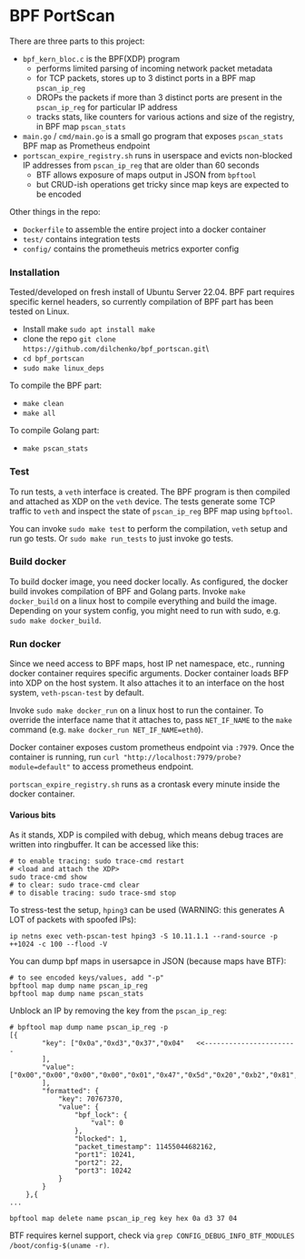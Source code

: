 # BPF PortScan

There are three parts to this project:

- `bpf_kern_bloc.c` is the BPF(XDP) program 
  - performs limited parsing of incoming network packet metadata
  - for TCP packets, stores up to 3 distinct ports in a BPF map `pscan_ip_reg`
  - DROPs the packets if more than 3 distinct ports are present in the `pscan_ip_reg` for particular IP address
  - tracks stats, like counters for various actions and size of the registry, in BPF map `pscan_stats`
- `main.go` / `cmd/main.go` is a small go program that exposes `pscan_stats` BPF map as Prometheus endpoint 
- `portscan_expire_registry.sh` runs in userspace and evicts non-blocked IP addresses from `pscan_ip_reg` that are older than 60 seconds
  - BTF allows exposure of maps output in JSON from `bpftool`
  - but CRUD-ish operations get tricky since map keys are expected to be encoded

Other things in the repo:
- `Dockerfile` to assemble the entire project into a docker container
- `test/` contains integration tests
- `config/` contains the prometheuis metrics exporter config

### Installation

Tested/developed on fresh install of Ubuntu Server 22.04. BPF part requires specific kernel headers, so currently compilation
of BPF part has been tested on Linux.

- Install make `sudo apt install make`
- clone the repo `git clone https://github.com/dilchenko/bpf_portscan.git`\
- `cd bpf_portscan`
- `sudo make linux_deps`

To compile the BPF part:
- `make clean`
- `make all`

To compile Golang part:
- `make pscan_stats`

### Test

To run tests, a `veth` interface is created. The BPF program is then compiled and attached as XDP on the `veth` device. The tests generate some TCP traffic to `veth` and inspect the state of `pscan_ip_reg` BPF map using `bpftool`.

You can invoke `sudo make test` to perform the compilation, `veth` setup and run go tests. Or `sudo make run_tests` to just invoke go tests.

### Build docker

To build docker image, you need docker locally. As configured, the docker build invokes compilation of BPF and Golang parts.
Invoke `make docker_build` on a linux host to compile everything and build the image. Depending on your system config, you might need to run with sudo, e.g. `sudo make docker_build`.

### Run docker

Since we need access to BPF maps, host IP net namespace, etc., running docker container requires specific arguments.
Docker container loads BFP into XDP on the host system. It also attaches it to an interface on the host system,
`veth-pscan-test` by default.

Invoke `sudo make docker_run` on a linux host to run the container. To override the interface name that it attaches to,
pass `NET_IF_NAME` to the `make` command (e.g. `make docker_run NET_IF_NAME=eth0`).

Docker container exposes custom prometheus endpoint via `:7979`. Once the container is running, run `curl "http://localhost:7979/probe?module=default"` to access prometheus endpoint.

`portscan_expire_registry.sh` runs as a crontask every minute inside the docker container. 

#### Various bits

As it stands, XDP is compiled with debug, which means debug traces are written into ringbuffer. It can be accessed like this:

```shell
# to enable tracing: sudo trace-cmd restart
# <load and attach the XDP>
sudo trace-cmd show
# to clear: sudo trace-cmd clear
# to disable tracing: sudo trace-smd stop
```

To stress-test the setup, `hping3` can be used (WARNING: this generates A LOT of packets with spoofed IPs):

```shell
ip netns exec veth-pscan-test hping3 -S 10.11.1.1 --rand-source -p ++1024 -c 100 --flood -V
```

You can dump bpf maps in usersapce in JSON (because maps have BTF):

```shell
# to see encoded keys/values, add "-p"
bpftool map dump name pscan_ip_reg
bpftool map dump name pscan_stats
```

Unblock an IP by removing the key from the `pscan_ip_reg`:

```shell
# bpftool map dump name pscan_ip_reg -p
[{
        "key": ["0x0a","0xd3","0x37","0x04"   <<-----------------------
        ],
        "value": ["0x00","0x00","0x00","0x00","0x01","0x47","0x5d","0x20","0xb2","0x81","0xde","0x15","0x6b","0x0a","0x00","0x00","0x01","0x28","0x00","0x00","0x16","0x00","0x00","0x00","0x02","0x28","0x00","0x00","0x20","0x65","0x78","0x73"
        ],
        "formatted": {
            "key": 70767370,
            "value": {
                "bpf_lock": {
                    "val": 0
                },
                "blocked": 1,
                "packet_timestamp": 11455044682162,
                "port1": 10241,
                "port2": 22,
                "port3": 10242
            }
        }
    },{
...
```

```shell
bpftool map delete name pscan_ip_reg key hex 0a d3 37 04
```

BTF requires kernel support, check via `grep CONFIG_DEBUG_INFO_BTF_MODULES /boot/config-$(uname -r)`.
